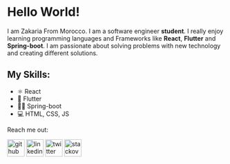 # Hello World!
I am Zakaria From Morocco. I am a software engineer **student**. I really enjoy learning programming languages and Frameworks like **React**, **Flutter** and **Spring-boot**. I am passionate about solving problems with new technology and creating different solutions.

## My Skills:
* ⚛  React 
* 📱   Flutter 
* 👨‍💻 Spring-boot 
* 💻 HTML, CSS, JS 

Reach me out:

[<img src='https://cdn.jsdelivr.net/npm/simple-icons@3.0.1/icons/github.svg' alt='github' height='40'>](https://github.com/https://github.com/ettriouizakaria)  [<img src='https://cdn.jsdelivr.net/npm/simple-icons@3.0.1/icons/linkedin.svg' alt='linkedin' height='40'>](https://www.linkedin.com/in/https://www.linkedin.com/in/zakaria-ettrioui//)  [<img src='https://cdn.jsdelivr.net/npm/simple-icons@3.0.1/icons/twitter.svg' alt='twitter' height='40'>](https://twitter.com/https://twitter.com/ettrioui)  [<img src='https://cdn.jsdelivr.net/npm/simple-icons@3.0.1/icons/stackoverflow.svg' alt='stackoverflow' height='40'>](https://stackoverflow.com/users/14897575/ettriouizakaria)  


